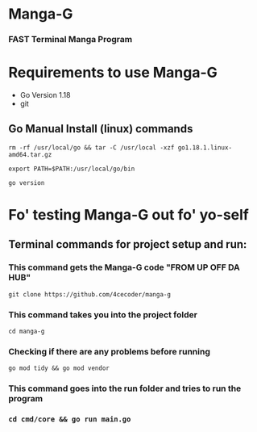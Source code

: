# Manga-G
### FAST Terminal Manga Program

# Requirements to use Manga-G
- Go Version 1.18
- git

## Go Manual Install (linux) commands
`rm -rf /usr/local/go && tar -C /usr/local -xzf go1.18.1.linux-amd64.tar.gz`

`export PATH=$PATH:/usr/local/go/bin`

`go version`

# Fo' testing Manga-G out fo' yo-self

## Terminal commands for project setup and run:

### This command gets the Manga-G code "FROM UP OFF DA HUB"

`git clone https://github.com/4cecoder/manga-g`

### This command takes you into the project folder

`cd manga-g`

### Checking if there are any problems before running 

`go mod tidy && go mod vendor`

### This command goes into the run folder and tries to run the program

### `cd cmd/core && go run main.go`
